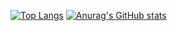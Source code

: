 [![Top Langs](https://github-readme-stats.vercel.app/api/top-langs/?username=MizuiMiduki&theme=vue-dark&show_icons=true&layout=compact)](https://github.com/mo-ri-regen/github-readme-stats)
[![Anurag's GitHub stats](https://github-readme-stats.vercel.app/api?username=MizuiMiduki)](https://github.com/anuraghazra/github-readme-stats)
